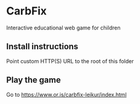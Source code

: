 CarbFix
=======

Interactive educational web game for children


Install instructions
--------------------

Point custom HTTP(S) URL to the root of this folder


Play the game
-------------

Go to https://www.or.is/carbfix-leikur/index.html
